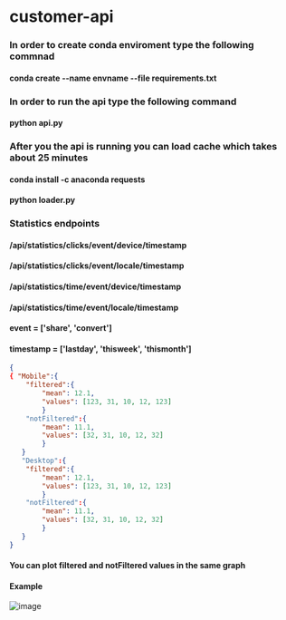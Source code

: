 # customer-api

### In order to create conda enviroment type the following commnad

#### conda create --name envname --file requirements.txt

### In order to run the api type the following command

#### python api.py

### After you the api is running you can load cache which takes about 25 minutes
#### conda install -c anaconda requests 
#### python loader.py

### Statistics endpoints
#### /api/statistics/clicks/event/device/timestamp
#### /api/statistics/clicks/event/locale/timestamp
#### /api/statistics/time/event/device/timestamp
#### /api/statistics/time/event/locale/timestamp
#### event = ['share', 'convert']
#### timestamp = ['lastday', 'thisweek', 'thismonth']

```json
{
{ "Mobile":{
    "filtered":{
        "mean": 12.1,
        "values": [123, 31, 10, 12, 123]
        }
    "notFiltered":{
        "mean": 11.1,
        "values": [32, 31, 10, 12, 32]
        }
   }
   "Desktop":{
    "filtered":{
        "mean": 12.1,
        "values": [123, 31, 10, 12, 123]
        }
    "notFiltered":{
        "mean": 11.1,
        "values": [32, 31, 10, 12, 32]
        }
   }
}
```
#### You can plot filtered and notFiltered values in the same graph
#### Example
![image](https://user-images.githubusercontent.com/64483300/204863439-833b2ef0-cabc-48e3-ab3c-dd4c0aa1f25b.png)
